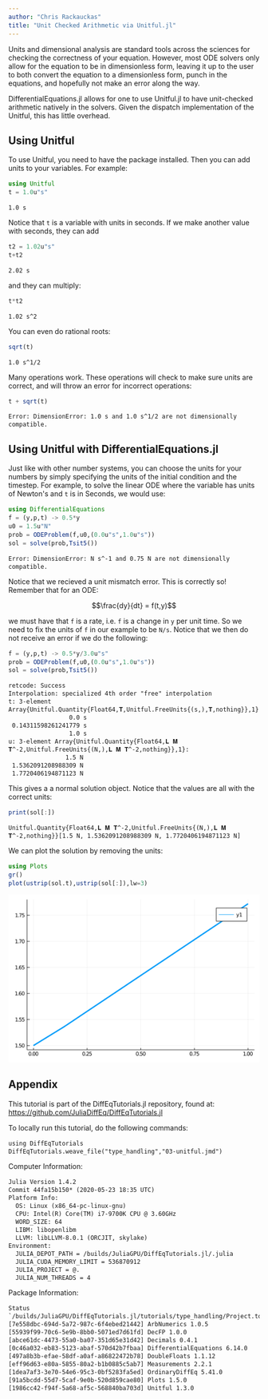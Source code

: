 ```yaml
---
author: "Chris Rackauckas"
title: "Unit Checked Arithmetic via Unitful.jl"
---
```



Units and dimensional analysis are standard tools across the sciences for checking the correctness of your equation. However, most ODE solvers only allow for the equation to be in dimensionless form, leaving it up to the user to both convert the equation to a dimensionless form, punch in the equations, and hopefully not make an error along the way.

DifferentialEquations.jl allows for one to use Unitful.jl to have unit-checked arithmetic natively in the solvers. Given the dispatch implementation of the Unitful, this has little overhead.

## Using Unitful

To use Unitful, you need to have the package installed. Then you can add units to your variables. For example:

````julia
using Unitful
t = 1.0u"s"
````


````
1.0 s
````





Notice that `t` is a variable with units in seconds. If we make another value with seconds, they can add

````julia
t2 = 1.02u"s"
t+t2
````


````
2.02 s
````





and they can multiply:

````julia
t*t2
````


````
1.02 s^2
````





You can even do rational roots:

````julia
sqrt(t)
````


````
1.0 s^1/2
````





Many operations work. These operations will check to make sure units are correct, and will throw an error for incorrect operations:

````julia
t + sqrt(t)
````


````
Error: DimensionError: 1.0 s and 1.0 s^1/2 are not dimensionally compatible.
````





## Using Unitful with DifferentialEquations.jl

Just like with other number systems, you can choose the units for your numbers by simply specifying the units of the initial condition and the timestep. For example, to solve the linear ODE where the variable has units of Newton's and `t` is in Seconds, we would use:

````julia
using DifferentialEquations
f = (y,p,t) -> 0.5*y
u0 = 1.5u"N"
prob = ODEProblem(f,u0,(0.0u"s",1.0u"s"))
sol = solve(prob,Tsit5())
````


````
Error: DimensionError: N s^-1 and 0.75 N are not dimensionally compatible.
````





Notice that we recieved a unit mismatch error. This is correctly so! Remember that for an ODE:

$$\frac{dy}{dt} = f(t,y)$$

we must have that `f` is a rate, i.e. `f` is a change in `y` per unit time. So we need to fix the units of `f` in our example to be `N/s`. Notice that we then do not receive an error if we do the following:

````julia
f = (y,p,t) -> 0.5*y/3.0u"s"
prob = ODEProblem(f,u0,(0.0u"s",1.0u"s"))
sol = solve(prob,Tsit5())
````


````
retcode: Success
Interpolation: specialized 4th order "free" interpolation
t: 3-element Array{Unitful.Quantity{Float64,𝐓,Unitful.FreeUnits{(s,),𝐓,nothing}},1}:
                 0.0 s
 0.14311598261241779 s
                 1.0 s
u: 3-element Array{Unitful.Quantity{Float64,𝐋 𝐌 𝐓^-2,Unitful.FreeUnits{(N,),𝐋 𝐌 𝐓^-2,nothing}},1}:
                1.5 N
 1.5362091208988309 N
 1.7720406194871123 N
````





This gives a a normal solution object. Notice that the values are all with the correct units:

````julia
print(sol[:])
````


````
Unitful.Quantity{Float64,𝐋 𝐌 𝐓^-2,Unitful.FreeUnits{(N,),𝐋 𝐌 𝐓^-2,nothing}}[1.5 N, 1.5362091208988309 N, 1.7720406194871123 N]
````





We can plot the solution by removing the units:

````julia
using Plots
gr()
plot(ustrip(sol.t),ustrip(sol[:]),lw=3)
````


![](figures/03-unitful_9_1.png)


## Appendix

 This tutorial is part of the DiffEqTutorials.jl repository, found at: <https://github.com/JuliaDiffEq/DiffEqTutorials.jl>

To locally run this tutorial, do the following commands:
```
using DiffEqTutorials
DiffEqTutorials.weave_file("type_handling","03-unitful.jmd")
```

Computer Information:
```
Julia Version 1.4.2
Commit 44fa15b150* (2020-05-23 18:35 UTC)
Platform Info:
  OS: Linux (x86_64-pc-linux-gnu)
  CPU: Intel(R) Core(TM) i7-9700K CPU @ 3.60GHz
  WORD_SIZE: 64
  LIBM: libopenlibm
  LLVM: libLLVM-8.0.1 (ORCJIT, skylake)
Environment:
  JULIA_DEPOT_PATH = /builds/JuliaGPU/DiffEqTutorials.jl/.julia
  JULIA_CUDA_MEMORY_LIMIT = 536870912
  JULIA_PROJECT = @.
  JULIA_NUM_THREADS = 4

```

Package Information:

```
Status `/builds/JuliaGPU/DiffEqTutorials.jl/tutorials/type_handling/Project.toml`
[7e558dbc-694d-5a72-987c-6f4ebed21442] ArbNumerics 1.0.5
[55939f99-70c6-5e9b-8bb0-5071ed7d61fd] DecFP 1.0.0
[abce61dc-4473-55a0-ba07-351d65e31d42] Decimals 0.4.1
[0c46a032-eb83-5123-abaf-570d42b7fbaa] DifferentialEquations 6.14.0
[497a8b3b-efae-58df-a0af-a86822472b78] DoubleFloats 1.1.12
[eff96d63-e80a-5855-80a2-b1b0885c5ab7] Measurements 2.2.1
[1dea7af3-3e70-54e6-95c3-0bf5283fa5ed] OrdinaryDiffEq 5.41.0
[91a5bcdd-55d7-5caf-9e0b-520d859cae80] Plots 1.5.0
[1986cc42-f94f-5a68-af5c-568840ba703d] Unitful 1.3.0
```
